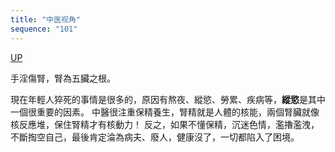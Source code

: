 ```yaml
---
title: "中医视角"
sequence: "101"
---
```


[UP](/thyself/thyself-home.html)

手淫傷腎，腎為五臟之根。

現在年輕人猝死的事情是很多的，原因有熬夜、縱慾、勞累、疾病等，**縱慾**是其中一個很重要的因素。
中醫很注重保精養生，腎精就是人體的核能，兩個腎臟就像核反應堆，保住腎精才有核動力！
反之，如果不懂保精，沉迷色情，濫擼濫洩，不斷掏空自己，最後肯定淪為病夫、廢人，健康沒了，一切都陷入了困境。
